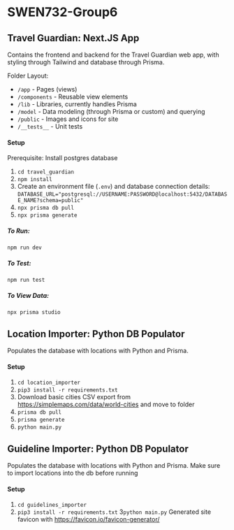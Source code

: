 # SWEN732-Group6

## Travel Guardian: Next.JS App
Contains the frontend and backend for the Travel Guardian web app,
with styling through Tailwind and database through Prisma.

Folder Layout:
- `/app` - Pages (views)
- `/components` - Reusable view elements
- `/lib` - Libraries, currently handles Prisma
- `/model` - Data modeling (through Prisma or custom) and querying
- `/public` - Images and icons for site
- `/__tests__` - Unit tests

#### Setup
Prerequisite: Install postgres database
1. `cd travel_guardian`
2. `npm install`
3. Create an environment file (`.env`) and database connection details:
`DATABASE_URL="postgresql://USERNAME:PASSWORD@localhost:5432/DATABASE_NAME?schema=public"`
3. `npx prisma db pull`
4. `npx prisma generate`

##### To Run:
`npm run dev`

##### To Test:
`npm run test`

##### To View Data:
`npx prisma studio`


## Location Importer: Python DB Populator
Populates the database with locations with Python and Prisma.

#### Setup
1. `cd location_importer`
2. `pip3 install -r requirements.txt`
3. Download basic cities CSV export from https://simplemaps.com/data/world-cities and move to folder
4. `prisma db pull`
5. `prisma generate`
6. `python main.py`

## Guideline Importer: Python DB Populator
Populates the database with locations with Python and Prisma.
Make sure to import locations into the db before running
#### Setup
1. `cd guidelines_importer`
2. `pip3 install -r requirements.txt`
3`python main.py`
Generated site favicon with https://favicon.io/favicon-generator/
